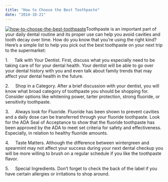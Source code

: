 ```yaml
---
title: "How to Choose the Best Toothpaste"
date: "2014-10-21"
---
```


[![how-to-choose-the-best-toothpaste](/images/how-to-choose-the-best-toothpaste-300x199.jpg)](/images/how-to-choose-the-best-toothpaste.jpg)Toothpaste is an important part of your daily dental routine and its proper use can help you avoid cavities and tooth decay over time. How do you know that you’re using the right kind? Here’s a simple list to help you pick out the best toothpaste on your next trip to the supermarket:

1.     Talk with Your Dentist. First, discuss what you especially need to be taking care of for your dental health. Your dentist will be able to go over your dental history with you and even talk about family trends that may affect your dental health in the future.

2.     Shop in a Category. After a brief discussion with your dentist, you will know what broad category of toothpaste you should be shopping for. Consider options like whitening power, tarter protection, strong fluoride, or sensitivity toothpaste.

3.     Always look for Fluoride. Fluoride has been shown to prevent cavities and a daily dose can be transferred through your fluoride toothpaste. Look for the ADA Seal of Acceptance to show that the fluoride toothpaste has been approved by the ADA to meet set criteria for safety and effectiveness. Especially, in relation to healthy fluoride amounts.

4.     Taste Matters. Although the difference between wintergreen and spearmint may not affect your success during your next dental checkup you will be more willing to brush on a regular schedule if you like the toothpaste flavor.

5.     Special Ingredients. Don’t forget to check the back of the label if you have certain allergies or irritations to shop around.
